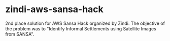 # zindi-aws-sansa-hack
2nd place solution for AWS Sansa Hack organized by Zindi. The objective of the problem was to "Identify Informal Settlements using Satellite Images from SANSA". 


